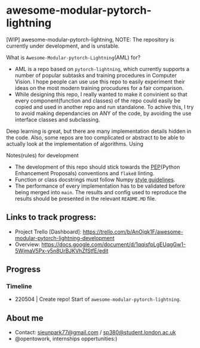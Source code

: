 # awesome-modular-pytorch-lightning
[WIP] awesome-modular-pytorch-lightning, NOTE: The repository is currently under development, and is unstable.

What is `Awesome-Modular-pytorch-Lightning`(AML) for?
- AML is a repo based on `pytorch-lightning`, which currently supports a number of popular subtasks and training procedures in Computer Vision. I hope people can use use this repo to easily experiment their ideas on the most modern training procudures for a fair comparison.
- While designing this repo, I really wanted to make it convinient so that every component(function and classes) of the repo could easily be copied and used in another repo and run standalone. To achive this, I try to avoid making dependancies on ANY of the code, by avoiding the use interface classes and subclassing.

Deep learning is great, but there are many implementation details hidden in the code. Also, some repos are too complicated 
or abstract to be able to actually look at the implementation of algorithms. Using 

Notes(rules) for development
- The development of this repo should stick towards the [PEP](https://peps.python.org/)(Python Enhancement Proposals) conventions and `flake8` linting.
- Function or class docstrings must follow Numpy [style guidelines](https://numpydoc.readthedocs.io/en/latest/format.html).
- The performance of every implementation has to be validated before being merged into `main`. The results and config used to reproduce the results should be presented in the relevant `README.MD` file.

## Links to track progress:

- Project Trello \[Dashboard\]: https://trello.com/b/AnOjqk1F/awesome-modular-pytorch-lightning-development
- Overview: https://docs.google.com/document/d/1qqisfpLgEUqgGw1-5WjmaV5Px-y5n8UrBJKVhZfStfE/edit

## Progress


### Timeline

- 220504 | Create repo! Start of `awesome-modular-pytorch-lightning`.

## About me

- Contact: sieunpark77@gmail.com / sp380@student.london.ac.uk
- @opentowork, internships oppertunities:)
